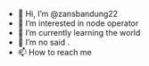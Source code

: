 - 👋 Hi, I’m @zansbandung22
- 👀 I’m interested in node operator
- 🌱 I’m currently learning the world
- 💞️ I’m no said .
- 📫 How to reach me
<!---
zansbandung22/zansbandung22 is a ✨ special ✨ repository because its `README.md` (this file) appears on your GitHub profile.
You can click the Preview link to take a look at your changes.
--->
